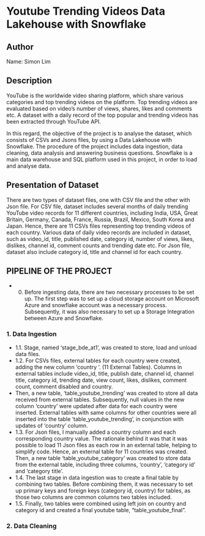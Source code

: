 # Youtube Trending Videos Data Lakehouse with Snowflake 

## Author
Name: Simon Lim

## Description
YouTube is the worldwide video sharing platform, which share various categories and top trending videos on the platform. Top trending videos are evaluated based on video’s number of views, shares, likes and comments etc. A dataset with a daily record of the top popular and trending videos has been extracted through YouTube API. 

In this regard, the objective of the project is to analyse the dataset, which consists of CSVs and Jsons files, by using a Data Lakehouse with Snowflake. The procedure of the project includes data ingestion, data cleaning, data analysis and answering business questions. Snowflake is a main data warehouse and SQL platform used in this project, in order to load and analyse data. 


## Presentation of Dataset
There are two types of dataset files, one with CSV file and the other with Json file. For CSV file, dataset includes several months of daily trending YouTube video records for 11 different countries, including India, USA, Great Britain, Germany, Canada, France, Russia, Brazil, Mexico, South Korea and Japan. Hence, there are 11 CSVs files representing top trending videos of each country. Various data of daily video records are included in dataset, such as video_id, title, published date, category id, number of views, likes, dislikes, channel id, comment counts and trending date etc. 
For Json file, dataset also include category id, title and channel id for each country. 


## PIPELINE OF THE PROJECT 
- 0.	Before ingesting data, there are two necessary processes to be set up. The first step was to set up a cloud storage account on Microsoft Azure and snowflake account was a necessary process. Subsequently, it was also necessary to set up a Storage Integration between Azure and Snowflake. 

### 1.	Data Ingestion 
- 1.1.	Stage, named ‘stage_bde_at1’, was created to store, load and unload data files. 
- 1.2.	For CSVs files, external tables for each country were created, adding the new column ‘country ’.  (11 External Tables). Columns in external tables include video_id, title, publish date, channel id, channel title, category id, trending date, view count, likes, dislikes, comment count, comment disabled and country.
- Then, a new table, ‘table_youtube_trending’ was created to store all data received from external tables. Subsequently, null values in the new column ‘country’ were updated after data for each country were inserted. External tables with same columns for other countries were all inserted into the table ‘table_youtube_trending’, in conjunction with updates of ‘country’ column. 
- 1.3.	For Json files, I manually added a country column and each corresponding country value. The rationale behind it was that it was possible to load 11 Json files as each row in an external table, helping to simplify code. Hence, an external table for 11 countries was created. Then, a new table ‘table_youtube_category’ was created to store data from the external table, including three columns, ‘country’, ‘category id’ and ‘category title’. 
- 1.4.	The last stage in data ingestion was to create a final table by combining two tables. Before combining them, it was necessary to set up primary keys and foreign keys (category id, country) for tables, as those two columns are common columns two tables included. 
- 1.5.	Finally, two tables were combined using left join on country and category id and created a final youtube table, “table_youtube_final”. 

### 2. Data Cleaning
